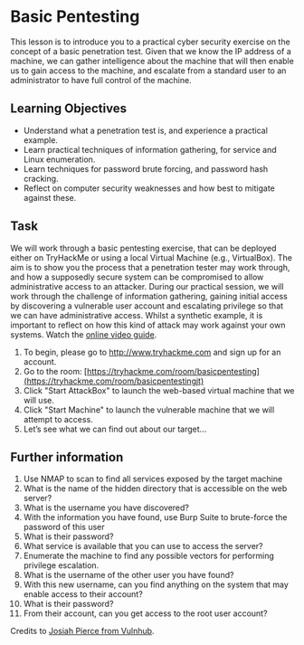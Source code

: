 # Basic Pentesting

This lesson is to introduce you to a practical cyber security exercise on the concept of a basic penetration test. Given that we know the IP address of a machine, we can gather intelligence about the machine that will then enable us to gain access to the machine, and escalate from a standard user to an administrator to have full control of the machine.

## Learning Objectives

- Understand what a penetration test is, and experience a practical example.
- Learn practical techniques of information gathering, for service and Linux enumeration.
- Learn techniques for password brute forcing, and password hash cracking.
- Reflect on computer security weaknesses and how best to mitigate against these.

## Task

We will work through a basic pentesting exercise, that can be deployed either on TryHackMe or using a local Virtual Machine (e.g., VirtualBox). The aim is to show you the process that a penetration tester may work through, and how a supposedly secure system can be compromised to allow administrative access to an attacker. During our practical session, we will work through the challenge of information gathering, gaining initial access by discovering a vulnerable user account and escalating privilege so that we can have administrative access. Whilst a synthetic example, it is important to reflect on how this kind of attack may work against your own systems. Watch the [online video guide](https://youtu.be/Eus1f82BU4o).

1. To begin, please go to http://www.tryhackme.com and sign up for an account.
2. Go to the room: [https://tryhackme.com/room/basicpentesting](https://tryhackme.com/room/basicpentestingjt)
3. Click "Start AttackBox" to launch the web-based virtual machine that we will use.
4. Click "Start Machine" to launch the vulnerable machine that we will attempt to 
access.
5. Let’s see what we can find out about our target...

## Further information

1. Use NMAP to scan to find all services exposed by the target machine
2. What is the name of the hidden directory that is accessible on the web server?
3. What is the username you have discovered?
4. With the information you have found, use Burp Suite to brute-force the password of this user
6. What is their password?
7. What service is available that you can use to access the server?
8. Enumerate the machine to find any possible vectors for performing privilege escalation.
9. What is the username of the other user you have found?
10. With this new username, can you find anything on the system that may enable access to their account?
11. What is their password?
12. From their account, can you get access to the root user account?

Credits to [Josiah Pierce from Vulnhub](https://www.vulnhub.com/series/basic-pentesting,143/).
